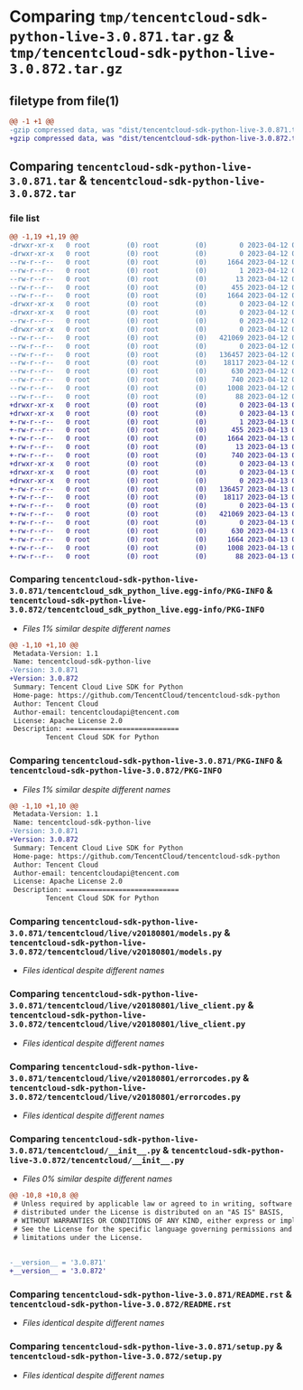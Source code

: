 # Comparing `tmp/tencentcloud-sdk-python-live-3.0.871.tar.gz` & `tmp/tencentcloud-sdk-python-live-3.0.872.tar.gz`

## filetype from file(1)

```diff
@@ -1 +1 @@
-gzip compressed data, was "dist/tencentcloud-sdk-python-live-3.0.871.tar", last modified: Wed Apr 12 00:29:07 2023, max compression
+gzip compressed data, was "dist/tencentcloud-sdk-python-live-3.0.872.tar", last modified: Thu Apr 13 00:45:03 2023, max compression
```

## Comparing `tencentcloud-sdk-python-live-3.0.871.tar` & `tencentcloud-sdk-python-live-3.0.872.tar`

### file list

```diff
@@ -1,19 +1,19 @@
-drwxr-xr-x   0 root         (0) root         (0)        0 2023-04-12 00:29:07.000000 tencentcloud-sdk-python-live-3.0.871/
-drwxr-xr-x   0 root         (0) root         (0)        0 2023-04-12 00:29:07.000000 tencentcloud-sdk-python-live-3.0.871/tencentcloud_sdk_python_live.egg-info/
--rw-r--r--   0 root         (0) root         (0)     1664 2023-04-12 00:29:07.000000 tencentcloud-sdk-python-live-3.0.871/tencentcloud_sdk_python_live.egg-info/PKG-INFO
--rw-r--r--   0 root         (0) root         (0)        1 2023-04-12 00:29:07.000000 tencentcloud-sdk-python-live-3.0.871/tencentcloud_sdk_python_live.egg-info/dependency_links.txt
--rw-r--r--   0 root         (0) root         (0)       13 2023-04-12 00:29:07.000000 tencentcloud-sdk-python-live-3.0.871/tencentcloud_sdk_python_live.egg-info/top_level.txt
--rw-r--r--   0 root         (0) root         (0)      455 2023-04-12 00:29:07.000000 tencentcloud-sdk-python-live-3.0.871/tencentcloud_sdk_python_live.egg-info/SOURCES.txt
--rw-r--r--   0 root         (0) root         (0)     1664 2023-04-12 00:29:07.000000 tencentcloud-sdk-python-live-3.0.871/PKG-INFO
-drwxr-xr-x   0 root         (0) root         (0)        0 2023-04-12 00:29:07.000000 tencentcloud-sdk-python-live-3.0.871/tencentcloud/
-drwxr-xr-x   0 root         (0) root         (0)        0 2023-04-12 00:29:07.000000 tencentcloud-sdk-python-live-3.0.871/tencentcloud/live/
--rw-r--r--   0 root         (0) root         (0)        0 2023-04-12 00:29:07.000000 tencentcloud-sdk-python-live-3.0.871/tencentcloud/live/__init__.py
-drwxr-xr-x   0 root         (0) root         (0)        0 2023-04-12 00:29:07.000000 tencentcloud-sdk-python-live-3.0.871/tencentcloud/live/v20180801/
--rw-r--r--   0 root         (0) root         (0)   421069 2023-04-12 00:29:07.000000 tencentcloud-sdk-python-live-3.0.871/tencentcloud/live/v20180801/models.py
--rw-r--r--   0 root         (0) root         (0)        0 2023-04-12 00:29:07.000000 tencentcloud-sdk-python-live-3.0.871/tencentcloud/live/v20180801/__init__.py
--rw-r--r--   0 root         (0) root         (0)   136457 2023-04-12 00:29:07.000000 tencentcloud-sdk-python-live-3.0.871/tencentcloud/live/v20180801/live_client.py
--rw-r--r--   0 root         (0) root         (0)    18117 2023-04-12 00:29:07.000000 tencentcloud-sdk-python-live-3.0.871/tencentcloud/live/v20180801/errorcodes.py
--rw-r--r--   0 root         (0) root         (0)      630 2023-04-12 00:29:07.000000 tencentcloud-sdk-python-live-3.0.871/tencentcloud/__init__.py
--rw-r--r--   0 root         (0) root         (0)      740 2023-04-12 00:29:07.000000 tencentcloud-sdk-python-live-3.0.871/README.rst
--rw-r--r--   0 root         (0) root         (0)     1008 2023-04-12 00:29:07.000000 tencentcloud-sdk-python-live-3.0.871/setup.py
--rw-r--r--   0 root         (0) root         (0)       88 2023-04-12 00:29:07.000000 tencentcloud-sdk-python-live-3.0.871/setup.cfg
+drwxr-xr-x   0 root         (0) root         (0)        0 2023-04-13 00:45:03.000000 tencentcloud-sdk-python-live-3.0.872/
+drwxr-xr-x   0 root         (0) root         (0)        0 2023-04-13 00:45:03.000000 tencentcloud-sdk-python-live-3.0.872/tencentcloud_sdk_python_live.egg-info/
+-rw-r--r--   0 root         (0) root         (0)        1 2023-04-13 00:45:03.000000 tencentcloud-sdk-python-live-3.0.872/tencentcloud_sdk_python_live.egg-info/dependency_links.txt
+-rw-r--r--   0 root         (0) root         (0)      455 2023-04-13 00:45:03.000000 tencentcloud-sdk-python-live-3.0.872/tencentcloud_sdk_python_live.egg-info/SOURCES.txt
+-rw-r--r--   0 root         (0) root         (0)     1664 2023-04-13 00:45:03.000000 tencentcloud-sdk-python-live-3.0.872/tencentcloud_sdk_python_live.egg-info/PKG-INFO
+-rw-r--r--   0 root         (0) root         (0)       13 2023-04-13 00:45:03.000000 tencentcloud-sdk-python-live-3.0.872/tencentcloud_sdk_python_live.egg-info/top_level.txt
+-rw-r--r--   0 root         (0) root         (0)      740 2023-04-13 00:45:03.000000 tencentcloud-sdk-python-live-3.0.872/README.rst
+drwxr-xr-x   0 root         (0) root         (0)        0 2023-04-13 00:45:03.000000 tencentcloud-sdk-python-live-3.0.872/tencentcloud/
+drwxr-xr-x   0 root         (0) root         (0)        0 2023-04-13 00:45:03.000000 tencentcloud-sdk-python-live-3.0.872/tencentcloud/live/
+drwxr-xr-x   0 root         (0) root         (0)        0 2023-04-13 00:45:03.000000 tencentcloud-sdk-python-live-3.0.872/tencentcloud/live/v20180801/
+-rw-r--r--   0 root         (0) root         (0)   136457 2023-04-13 00:45:03.000000 tencentcloud-sdk-python-live-3.0.872/tencentcloud/live/v20180801/live_client.py
+-rw-r--r--   0 root         (0) root         (0)    18117 2023-04-13 00:45:03.000000 tencentcloud-sdk-python-live-3.0.872/tencentcloud/live/v20180801/errorcodes.py
+-rw-r--r--   0 root         (0) root         (0)        0 2023-04-13 00:45:03.000000 tencentcloud-sdk-python-live-3.0.872/tencentcloud/live/v20180801/__init__.py
+-rw-r--r--   0 root         (0) root         (0)   421069 2023-04-13 00:45:03.000000 tencentcloud-sdk-python-live-3.0.872/tencentcloud/live/v20180801/models.py
+-rw-r--r--   0 root         (0) root         (0)        0 2023-04-13 00:45:03.000000 tencentcloud-sdk-python-live-3.0.872/tencentcloud/live/__init__.py
+-rw-r--r--   0 root         (0) root         (0)      630 2023-04-13 00:45:03.000000 tencentcloud-sdk-python-live-3.0.872/tencentcloud/__init__.py
+-rw-r--r--   0 root         (0) root         (0)     1664 2023-04-13 00:45:03.000000 tencentcloud-sdk-python-live-3.0.872/PKG-INFO
+-rw-r--r--   0 root         (0) root         (0)     1008 2023-04-13 00:45:03.000000 tencentcloud-sdk-python-live-3.0.872/setup.py
+-rw-r--r--   0 root         (0) root         (0)       88 2023-04-13 00:45:03.000000 tencentcloud-sdk-python-live-3.0.872/setup.cfg
```

### Comparing `tencentcloud-sdk-python-live-3.0.871/tencentcloud_sdk_python_live.egg-info/PKG-INFO` & `tencentcloud-sdk-python-live-3.0.872/tencentcloud_sdk_python_live.egg-info/PKG-INFO`

 * *Files 1% similar despite different names*

```diff
@@ -1,10 +1,10 @@
 Metadata-Version: 1.1
 Name: tencentcloud-sdk-python-live
-Version: 3.0.871
+Version: 3.0.872
 Summary: Tencent Cloud Live SDK for Python
 Home-page: https://github.com/TencentCloud/tencentcloud-sdk-python
 Author: Tencent Cloud
 Author-email: tencentcloudapi@tencent.com
 License: Apache License 2.0
 Description: ============================
         Tencent Cloud SDK for Python
```

### Comparing `tencentcloud-sdk-python-live-3.0.871/PKG-INFO` & `tencentcloud-sdk-python-live-3.0.872/PKG-INFO`

 * *Files 1% similar despite different names*

```diff
@@ -1,10 +1,10 @@
 Metadata-Version: 1.1
 Name: tencentcloud-sdk-python-live
-Version: 3.0.871
+Version: 3.0.872
 Summary: Tencent Cloud Live SDK for Python
 Home-page: https://github.com/TencentCloud/tencentcloud-sdk-python
 Author: Tencent Cloud
 Author-email: tencentcloudapi@tencent.com
 License: Apache License 2.0
 Description: ============================
         Tencent Cloud SDK for Python
```

### Comparing `tencentcloud-sdk-python-live-3.0.871/tencentcloud/live/v20180801/models.py` & `tencentcloud-sdk-python-live-3.0.872/tencentcloud/live/v20180801/models.py`

 * *Files identical despite different names*

### Comparing `tencentcloud-sdk-python-live-3.0.871/tencentcloud/live/v20180801/live_client.py` & `tencentcloud-sdk-python-live-3.0.872/tencentcloud/live/v20180801/live_client.py`

 * *Files identical despite different names*

### Comparing `tencentcloud-sdk-python-live-3.0.871/tencentcloud/live/v20180801/errorcodes.py` & `tencentcloud-sdk-python-live-3.0.872/tencentcloud/live/v20180801/errorcodes.py`

 * *Files identical despite different names*

### Comparing `tencentcloud-sdk-python-live-3.0.871/tencentcloud/__init__.py` & `tencentcloud-sdk-python-live-3.0.872/tencentcloud/__init__.py`

 * *Files 0% similar despite different names*

```diff
@@ -10,8 +10,8 @@
 # Unless required by applicable law or agreed to in writing, software
 # distributed under the License is distributed on an "AS IS" BASIS,
 # WITHOUT WARRANTIES OR CONDITIONS OF ANY KIND, either express or implied.
 # See the License for the specific language governing permissions and
 # limitations under the License.
 
 
-__version__ = '3.0.871'
+__version__ = '3.0.872'
```

### Comparing `tencentcloud-sdk-python-live-3.0.871/README.rst` & `tencentcloud-sdk-python-live-3.0.872/README.rst`

 * *Files identical despite different names*

### Comparing `tencentcloud-sdk-python-live-3.0.871/setup.py` & `tencentcloud-sdk-python-live-3.0.872/setup.py`

 * *Files identical despite different names*

